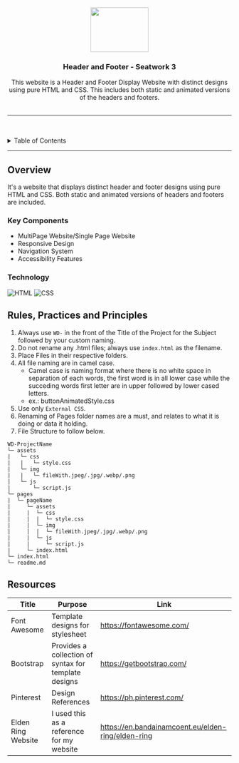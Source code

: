 <a name="readme-top">

<br/>

<br />
<div align="center">
  <a href="https://github.com/kichiya999x">
    <img src="https://i.pinimg.com/736x/85/79/85/8579851e4b79283a9777f75632e188af.jpg" alt="" width="130" height="100">
  </a>
  <h3 align="center">Header and Footer - Seatwork 3</h3>
</div>
<div align="center">
  This website is a Header and Footer Display Website with distinct designs using pure HTML and CSS. This includes both static and animated versions of the headers and footers.
</div>

<br />

---

<br />
<br />

<details>
  <summary>Table of Contents</summary>
  <ol>
    <li>
      <a href="#overview">Overview</a>
      <ol>
        <li>
          <a href="#key-components">Key Components</a>
        </li>
        <li>
          <a href="#technology">Technology</a>
        </li>
      </ol>
    </li>
    <li>
      <a href="#rule,-practices-and-principles">Rules, Practices and Principles</a>
    </li>
    <li>
      <a href="#resources">Resources</a>
    </li>
  </ol>
</details>

---

## Overview

It's a website that displays distinct header and footer designs using pure HTML and CSS. Both static and animated versions of headers and footers are included.

### Key Components

- MultiPage Website/Single Page Website
- Responsive Design
- Navigation System
- Accessibility Features

### Technology
<!-- TODO: List of Technology Used -->
![HTML](https://img.shields.io/badge/HTML-E34F26?style=for-the-badge&logo=html5&logoColor=white)
![CSS](https://img.shields.io/badge/CSS-1572B6?style=for-the-badge&logo=css3&logoColor=white)

## Rules, Practices and Principles
1. Always use `WD-` in the front of the Title of the Project for the Subject followed by your custom naming.
2. Do not rename any .html files; always use `index.html` as the filename.
3. Place Files in their respective folders.
4. All file naming are in camel case.
   - Camel case is naming format where there is no white space in separation of each words, the first word is in all lower case while the succeding words first letter are in upper followed by lower cased letters.
   - ex.: buttonAnimatedStyle.css
5. Use only `External CSS`.
6. Renaming of Pages folder names are a must, and relates to what it is doing or data it holding.
7. File Structure to follow below.

```
WD-ProjectName
└─ assets
|   └─ css
|   |   └─ style.css
|   └─ img
|   |   └─ fileWith.jpeg/.jpg/.webp/.png
|   └─ js
|       └─ script.js
└─ pages
|  └─ pageName
|     └─ assets
|     |  └─ css
|     |  |  └─ style.css
|     |  └─ img
|     |  |  └─ fileWith.jpeg/.jpg/.webp/.png
|     |  └─ js
|     |     └─ script.js
|     └─ index.html
└─ index.html
└─ readme.md
```

## Resources

<!-- TODO: Add References -->
| Title | Purpose | Link |
|-|-|-|
| Font Awesome | Template designs for stylesheet | https://fontawesome.com/
| Bootstrap | Provides a collection of syntax for template designs | https://getbootstrap.com/ |
| Pinterest | Design References | https://ph.pinterest.com/ |
| Elden Ring Website | I used this as a reference for my website | https://en.bandainamcoent.eu/elden-ring/elden-ring
